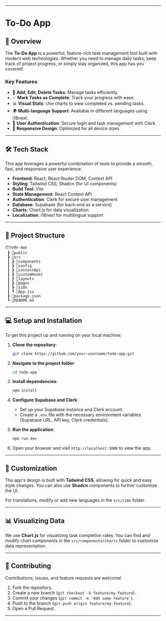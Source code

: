 

---

# To-Do App



## 🚀 Overview

The **To-Do App** is a powerful, feature-rich task management tool built with modern web technologies. Whether you need to manage daily tasks, keep track of project progress, or simply stay organized, this app has you covered!

### Key Features
- 📝 **Add, Edit, Delete Tasks**: Manage tasks efficiently.
- ✅ **Mark Tasks as Complete**: Track your progress with ease.
- 📊 **Visual Stats**: Use charts to view completed vs. pending tasks.
- 🌍 **Multi-language Support**: Available in different languages using i18next.
- 👥 **User Authentication**: Secure login and task management with Clerk.
- 📱 **Responsive Design**: Optimized for all device sizes.
---

## 🛠️ Tech Stack

This app leverages a powerful combination of tools to provide a smooth, fast, and responsive user experience:

- **Frontend**: React, React Router DOM, Context API
- **Styling**: Tailwind CSS, Shadcn (for UI components)
- **Build Tool**: Vite
- **State Management**: React Context API
- **Authentication**: Clerk for secure user management
- **Database**: Supabase (for back-end as a service)
- **Charts**: Chart.js for data visualization
- **Localization**: i18next for multilingual support

---

## 📂 Project Structure

```
📦todo-app
 ┣ 📂public
 ┣ 📂src
 ┃ ┣ 📂components
 ┃ ┣ 📂config
 ┃ ┣ 📂contextApi
 ┃ ┣ 📂customHooks
 ┃ ┣ 📂layouts
 ┃ ┣ 📂pages
 ┃ ┣ 📂i18n
 ┃ ┗ 📜App.jsx
 ┣ 📜package.json
 ┗ 📜README.md
```

---

## 💻 Setup and Installation

To get this project up and running on your local machine:

1. **Clone the repository**:
   ```bash
   git clone https://github.com/your-username/todo-app.git
   ```

2. **Navigate to the project folder**:
   ```bash
   cd todo-app
   ```

3. **Install dependencies**:
   ```bash
   npm install
   ```

4. **Configure Supabase and Clerk**:
   - Set up your Supabase instance and Clerk account.
   - Create a `.env` file with the necessary environment variables (Supabase URL, API key, Clerk credentials).

5. **Run the application**:
   ```bash
   npm run dev
   ```

6. Open your browser and visit `http://localhost:3000` to view the app.

---

## 🎨 Customization

The app's design is built with **Tailwind CSS**, allowing for quick and easy style changes. You can also use **Shadcn** components to further customize the UI.

For translations, modify or add new languages in the `src/i18n` folder.

---

## 📊 Visualizing Data

We use **Chart.js** for visualizing task completion rates. You can find and modify chart components in the `src/components/charts` folder to customize data representation.

---

## 🤝 Contributing

Contributions, issues, and feature requests are welcome!

1. Fork the repository.
2. Create a new branch (`git checkout -b feature/my-feature`).
3. Commit your changes (`git commit -m 'Add some feature'`).
4. Push to the branch (`git push origin feature/my-feature`).
5. Open a Pull Request.

---


